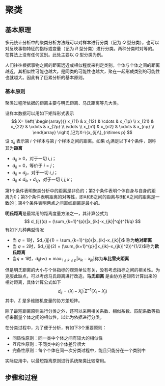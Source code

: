 # 聚类

## 基本原理

多元统计分析中的聚类分析方法既可以对样本进行分类（记为 $Q$ 型分类），也可以对反映事物特征的指标或变量（记为 $R$ 型分类）进行分类。两种分类时对等的。在算法上没有任何区别。此处主要以 $Q$ 型分类为例。

人们往往根据事物之间的距离远近或相似程度来判定类别。个体与个体之间的距离越近，其相似性可能也越大，是同类的可能性也越大，聚在一起形成类别的可能性也就越大。因此有了巨累分析的基本原则。

### 基本原则

聚类过程所依据的距离主要与明氏距离、马氏距离等几大类。

设样本数据可以用如下矩阵形式表示
$$
X= \left( \begin{array}{}
x_{11} & x_{12} &  \cdots & x_{1p} \\
x_{21} & x_{22} &  \cdots & x_{2p} \\
\vdots \\
x_{n1} & x_{n2} &  \cdots & x_{np} \\
\end{array} \right),记为X=\{x_{ij}\}_{n\times p}
$$
设 $d_{ij}$ 表示第 $i$ 个样本与第 $j$ 个样本之间的距离。如果 $d_{ij}$满足以下4个条件，则称其为**距离**

- $d_{ij} \geq 0$，对于一切 $i,j$；
- $d_{ij} = 0$，等价于 $i=j$；
- $d_{ij} = d_{ji}$，对于一切 $i,j$；
- $d_{ij} \leq d_{ik}+d_{kj}$，对于一切 $i,j,k$；

第1个条件表明聚类分析中的距离是非负的；第2个条件表明个体自身与自身的距离为0；第3个条件表明距离的对等性，即A和B之间的距离与B和A之间的距离是一致的；第4个条件表明两点之间直线距离是最小的。

**明氏距离**是最常用的距离度量方法之一，其计算公式为
$$
d_{ij}(q) = (\sum_{k=1}^{p}{|x_{ik}-x_{jk}|^q})^{1/q}
$$
有如下几种典型情况

- 当 $q=1$时，$d_{ij}(1) = \sum_{k=1}^{p}{|x_{ik}-x_{jk}|}$ 称为**绝对距离**
- 当 $q=2$时，$d_{ij}(2) = (\sum_{k=1}^{p}{|x_{ik}-x_{jk}|^2})^{1/2}$称为**欧氏距离**
-  当$q=1$时，$d_{ij}(\infty) = \max_{1\leq k \leq p}{|x_{ik}-x_{jk}|}$称为**车比雪夫距离**

但是明氏距离的大小与个体指标的观测单位有关，没有考虑指标之间的相关性。为克服此缺点，可以考虑马氏距离进行改造。**马氏距离** 是由协方差矩阵计算出来的相对距离，具体计算公式如下
$$
d_{ij} = (X_i-X_j)^{'}\Sigma^{-1}(X_i-X_j)
$$
其中，$\Sigma$ 是多维随机变量的协方差矩阵。

除了最短距离原则进行分类之外，还可以采用相关系数、相似系数、匹配系数等指标来衡量个体之间的相似性，以此为依据进行分类。

在分类过程中，为了便于分析，有如下3个重要原则：

- 同质性原则：同一类中个体之间有较大的相似性
- 互斥性原则：不同类中的个体差异很大
- 完备性原则：每个个体在同一次分类过程中，能且只能分在一个类别中

实际应用中，以最短距离原则进行系统聚类比较常用。



## 步骤和过程

